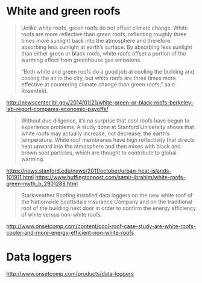 # White and green roofs

> Unlike white roofs, green roofs do not offset climate change. White roofs are more reflective than green roofs, reflecting roughly three times more sunlight back into the atmosphere and therefore absorbing less sunlight at earth’s surface. By absorbing less sunlight than either green or black roofs, white roofs offset a portion of the warming effect from greenhouse gas emissions.
>
> “Both white and green roofs do a good job at cooling the building and cooling the air in the city, but white roofs are three times more effective at countering climate change than green roofs,” said Rosenfeld.

http://newscenter.lbl.gov/2014/01/21/white-green-or-black-roofs-berkeley-lab-report-compares-economic-payoffs/


> Without due diligence, it’s no surprise that cool roofs have begun to experience problems. A study done at Stanford University shows that white roofs may actually increase, not decrease, the earth’s temperature. White roof membranes have high reflectivity that directs heat upward into the atmosphere and then mixes with black and brown soot particles, which are thought to contribute to global warming.

https://news.stanford.edu/news/2011/october/urban-heat-islands-101911.html
https://www.huffingtonpost.com/samir-ibrahim/white-roofs-green-myth_b_2901288.html



>Starkweather Roofing installed data loggers on the new white roof of the Nationwide Scottsdale Insurance Company and on the traditional roof of the building next door in order to confirm the energy efficiency of white versus non-white roofs. 

http://www.onsetcomp.com/content/cool-roof-case-study-are-white-roofs-cooler-and-more-energy-efficient-non-white-roofs


# Data loggers
http://www.onsetcomp.com/products/data-loggers
